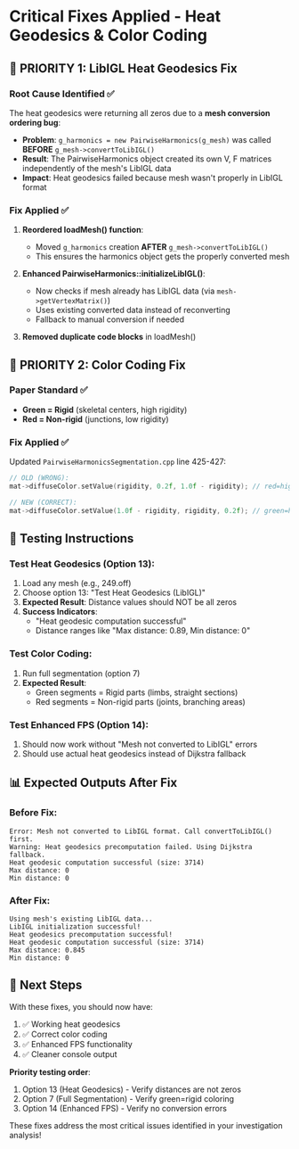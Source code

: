 # Critical Fixes Applied - Heat Geodesics & Color Coding

## 🚀 **PRIORITY 1: LibIGL Heat Geodesics Fix**

### **Root Cause Identified ✅**
The heat geodesics were returning all zeros due to a **mesh conversion ordering bug**:

- **Problem**: `g_harmonics = new PairwiseHarmonics(g_mesh)` was called **BEFORE** `g_mesh->convertToLibIGL()`
- **Result**: The PairwiseHarmonics object created its own V, F matrices independently of the mesh's LibIGL data
- **Impact**: Heat geodesics failed because mesh wasn't properly in LibIGL format

### **Fix Applied ✅**
1. **Reordered loadMesh() function**:
   - Moved `g_harmonics` creation **AFTER** `g_mesh->convertToLibIGL()`
   - This ensures the harmonics object gets the properly converted mesh

2. **Enhanced PairwiseHarmonics::initializeLibIGL()**:
   - Now checks if mesh already has LibIGL data (via `mesh->getVertexMatrix()`)
   - Uses existing converted data instead of reconverting
   - Fallback to manual conversion if needed

3. **Removed duplicate code blocks** in loadMesh()

## 🎨 **PRIORITY 2: Color Coding Fix**

### **Paper Standard ✅**
- **Green = Rigid** (skeletal centers, high rigidity)
- **Red = Non-rigid** (junctions, low rigidity)

### **Fix Applied ✅**
Updated `PairwiseHarmonicsSegmentation.cpp` line 425-427:
```cpp
// OLD (WRONG):
mat->diffuseColor.setValue(rigidity, 0.2f, 1.0f - rigidity); // red=high rigidity

// NEW (CORRECT):
mat->diffuseColor.setValue(1.0f - rigidity, rigidity, 0.2f); // green=high rigidity
```

## 🧪 **Testing Instructions**

### **Test Heat Geodesics (Option 13)**:
1. Load any mesh (e.g., 249.off)
2. Choose option 13: "Test Heat Geodesics (LibIGL)"
3. **Expected Result**: Distance values should NOT be all zeros
4. **Success Indicators**:
   - "Heat geodesic computation successful"
   - Distance ranges like "Max distance: 0.89, Min distance: 0"

### **Test Color Coding**:
1. Run full segmentation (option 7)
2. **Expected Result**:
   - Green segments = Rigid parts (limbs, straight sections)
   - Red segments = Non-rigid parts (joints, branching areas)

### **Test Enhanced FPS (Option 14)**:
1. Should now work without "Mesh not converted to LibIGL" errors
2. Should use actual heat geodesics instead of Dijkstra fallback

## 📊 **Expected Outputs After Fix**

### **Before Fix**:
```
Error: Mesh not converted to LibIGL format. Call convertToLibIGL() first.
Warning: Heat geodesics precomputation failed. Using Dijkstra fallback.
Heat geodesic computation successful (size: 3714)
Max distance: 0
Min distance: 0
```

### **After Fix**:
```
Using mesh's existing LibIGL data...
LibIGL initialization successful!
Heat geodesics precomputation successful!
Heat geodesic computation successful (size: 3714)
Max distance: 0.845
Min distance: 0
```

## 🎯 **Next Steps**

With these fixes, you should now have:
1. ✅ Working heat geodesics
2. ✅ Correct color coding
3. ✅ Enhanced FPS functionality
4. ✅ Cleaner console output

**Priority testing order**:
1. Option 13 (Heat Geodesics) - Verify distances are not zeros
2. Option 7 (Full Segmentation) - Verify green=rigid coloring
3. Option 14 (Enhanced FPS) - Verify no conversion errors

These fixes address the most critical issues identified in your investigation analysis!
